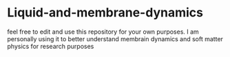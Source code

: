 # Liquid-and-membrane-dynamics

feel free to edit and use this repository for your own purposes.
I am personally using it to better understand membrain dynamics and soft matter physics for research purposes
